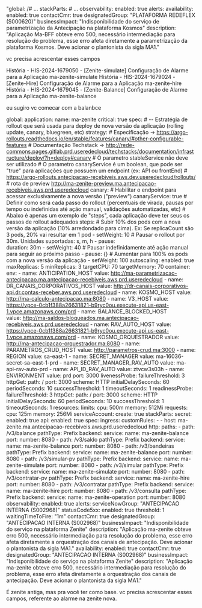 "global:
  /# ...
  stackParts:
    # ...
    observability:
      enabled: true
      alerts:
        availability:
          enabled: true
          contactCmr: true
          designatedGroup: "PLATAFORMA REDEFLEX (S000620)"
          businessImpact: "Indisponibilidade do serviço de parametrização da Antecipação na plataforma Kosmos"
          description: "Aplicação Ma-BFF obteve erro 500, necessário intermediação para resolução do problema, esse erro afeta diretamente a parametrização da plataforma Kosmos. Deve acionar o plantonista da sigla MA1."


vc precisa acrescentar esses campos

História - HIS-2024-1679050 - [Zenite-simulate] Configuração de Alarme para a Aplicação ma-zenite-simulate
História - HIS-2024-1679024 - [Zenite-Hire] Configuração de Alarme para a Aplicação ma-zenite-hire
História - HIS-2024-1679045 - [Zenite-Balance] Configuração de Alarme para a Aplicação ma-zenite-balance

eu sugiro vc comecar com a balanbce

global:
  application:
    name: ma-zenite
    critical: true
    spec:
      # -- Estratégia de rollout que será usada para deploy de nova versão da aplicação (rolling update, canary, bluegreen, etc)
      strategy:
        # Especificação -> https://argo-rollouts.readthedocs.io/en/stable/features/canary/#other-configurable-features
        # Documentação Techstack -> http://rede-commons.pages.gitlab.prd.useredecloud/techstacks/documentation/infrastructure/deploy/?h=deploy#canary
        # O parametro stableService não deve ser utilizado
        # O parametro canaryService é um boolean, que pode ser "true" para aplicações que possuem um endpoint (ex: API ou frontEnd)
        # https://argo-rollouts.antecipacao-recebiveis.aws.dev.useredecloud/rollouts/
        # rota de preview http://ma-zenite-preview.ma.antecipacao-recebiveis.aws.prd.useredecloud
        canary:
          # Habilitar o endpoint para acessar exclusivamente a nova versão ("preview")
          canaryService: true
          # Definir como será cada passo do rollout (percentuais de virada, pausas por tempo ou indefinidas até ação manual, validações automatizadas, etc)
          # Abaixo é apenas um exemplo de "steps", cada aplicação deve ter seus os passos de rollout adequados
          steps:
            # Subir 10% dos pods com a nova versão da aplicação (10% arredondado para cima). Ex: Se replicaCount são 3 pods, 20% vai resultar em 1 pod
            - setWeight: 10
            # Pausar o rollout por 30m. Unidades suportadas: s, m, h
            - pause:              
                duration: 30m
            - setWeight: 40
            # Pausar indefinidamente até ação manual para seguir ao próximo passo
            - pause: {}
            # Aumentar para 100% os pods com a nova versão da aplicação
            - setWeight: 100
      autoscaling:
        enabled: true
        maxReplicas: 5
        minReplicas: 3
        targetCPU: 70
        targetMemory: 70
      container:
        env:
        - name: ANTICIPATION_HOST
          value: http://ma-parametrizacao-antecipacao.ma.antecipacao-recebiveis.aws.prd.useredecloud
        - name: DR_CANAIS_CORPORATIVOS_HOST
          value: http://dr-canais-corporativos-api.dr.contas-receber.aws.prd.useredecloud
        - name: KOSMO_HOST
          value: http://ma-calculo-antecipacao.ma:8080
        - name: V3_HOST
          value: https://vpce-0cb1f388a26631821-b9ryc0ou.execute-api.us-east-1.vpce.amazonaws.com/prd
        - name: BALANCE_BLOCKED_HOST  
          value: http://ma-saldos-bloqueados.ma.antecipacao-recebiveis.aws.prd.useredecloud
        - name: RAV_AUTO_HOST
          value: https://vpce-0cb1f388a26631821-b9ryc0ou.execute-api.us-east-1.vpce.amazonaws.com/prd
        - name: KOSMO_ORQUESTRADOR
          value: http://ma-antecipacao-orquestrador.ma:8080
        - name: PARAMETROS_CRUD_HOST
          value: http://parametros-crud.ma:3000
        - name: REGION
          value: sa-east-1
        - name: SECRET_MANAGER
          value: ma-16036-secret-sa-east-1-prd
        - name: SECRET_MANAGER_RAV_AUTO
          value: ma-api-rav-auto-prd
        - name: API_ID_RAV_AUTO
          value: ztvcw3s03h
        - name: ENVIRONMENT
          value: prd
        port: 3000
        livenessProbe:
          failureThreshold: 3
          httpGet:
            path: /
            port: 3000
            scheme: HTTP
          initialDelaySeconds: 60
          periodSeconds: 10
          successThreshold: 1
          timeoutSeconds: 1
        readinessProbe:
          failureThreshold: 3
          httpGet:
            path: /
            port: 3000
            scheme: HTTP
          initialDelaySeconds: 60
          periodSeconds: 10
          successThreshold: 1
          timeoutSeconds: 1
        resources:
          limits:
            cpu: 500m
            memory: 512Mi
          requests:
            cpu: 125m
            memory: 256Mi
  serviceAccount:
    create: true
  stackParts:
    secret:
      enabled: true
    api:
      enabled: true 
      spec:
        ingress:
          customRules:
           - - host: ma-zenite.ma.antecipacao-recebiveis.aws.prd.useredecloud
               http:
                paths:
                  - path: /v3/balance
                    pathType: Prefix
                    backend: 
                      service:
                        name: ma-zenite-balance
                        port:
                          number: 8080
                  - path: /v3/saldo
                    pathType: Prefix
                    backend: 
                      service:
                        name: ma-zenite-balance
                        port:
                          number: 8080
                  - path: /v3/bandeiras
                    pathType: Prefix
                    backend: 
                      service:
                        name: ma-zenite-balance
                        port:
                          number: 8080
                  - path: /v3/simular-pv
                    pathType: Prefix
                    backend: 
                      service:
                        name: ma-zenite-simulate
                        port:
                          number: 8080
                  - path: /v3/simular
                    pathType: Prefix
                    backend: 
                      service:
                        name: ma-zenite-simulate
                        port:
                          number: 8080
                  - path: /v3/contratar-pv
                    pathType: Prefix
                    backend: 
                      service:
                        name: ma-zenite-hire
                        port:
                          number: 8080
                  - path: /v3/contratar
                    pathType: Prefix
                    backend: 
                      service:
                        name: ma-zenite-hire
                        port:
                          number: 8080
                  - path: /v3/consulta
                    pathType: Prefix
                    backend: 
                      service:
                        name: ma-zenite-operation
                        port:
                          number: 8080
    observability:
      enabled: true
      alerts:
        serviceNowGroup: "ANTECIPACAO INTERNA (S002968)"
        statusCode5xx:
          enabled: true
          threshold: 1
          waitingTimeToFire: "1m"
          contactCmr: true
          designatedGroup: "ANTECIPACAO INTERNA (S002968)"
          businessImpact: "Indisponibilidade do serviço na plataforma Zenite"
          description: "Aplicação ma-zenite obteve erro 500, necessário intermediação para resolução do problema, esse erro afeta diretamente a orquestração dos canais de antecipação. Deve acionar o plantonista da sigla MA1."
        availability:
          enabled: true
          contactCmr: true
          designatedGroup: "ANTECIPACAO INTERNA (S002968)"
          businessImpact: "Indisponibilidade do serviço na plataforma Zenite"
          description: "Aplicação ma-zenite obteve erro 500, necessário intermediação para resolução do problema, esse erro afeta diretamente a orquestração dos canais de antecipação. Deve acionar o plantonista da sigla MA1."

É zenite antiga, mas pra você ter como base. vc precisa acrescentar esses campos, referente ao alarme na zenite nova.
 
